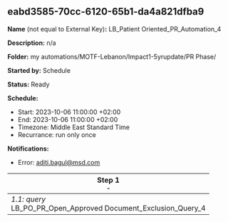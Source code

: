 ## eabd3585-70cc-6120-65b1-da4a821dfba9

**Name** (not equal to External Key)**:** LB_Patient Oriented_PR_Automation_4

**Description:** n/a

**Folder:** my automations/MOTF-Lebanon/Impact1-5yrupdate/PR Phase/

**Started by:** Schedule

**Status:** Ready

**Schedule:**

* Start: 2023-10-06 11:00:00 +02:00
* End: 2023-10-06 11:00:00 +02:00
* Timezone: Middle East Standard Time
* Recurrance: run only once

**Notifications:**

* Error: aditi.bagul@msd.com

| Step 1<br>_<small>-</small>_ |
| --- |
| _1.1: query_<br>LB_PO_PR_Open_Approved Document_Exclusion_Query_4 |
